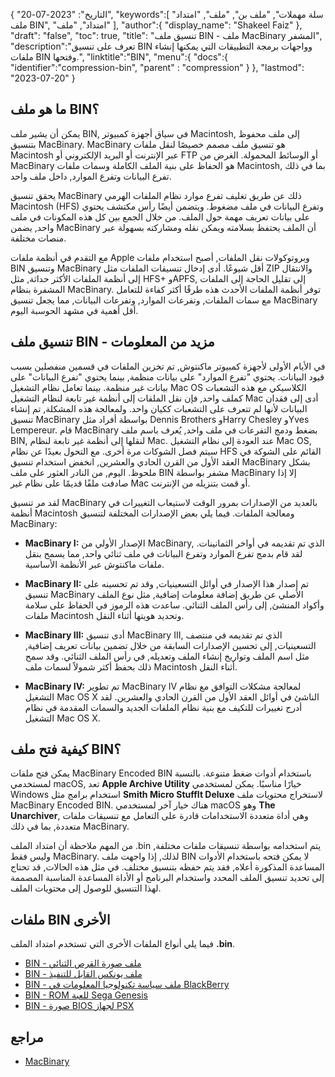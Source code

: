 {
"التاريخ": "2023-07-20",
   "keywords":[
"سلة مهملات",
"ملف بن",
"ملف",
"امتداد ملف BIN",
"امتداد",
"ملف"
],
   "author":{
"display_name": "Shakeel Faiz"
},
"draft": "false",
"toc": true,
"title": "تنسيق ملف BIN - ملف MacBinary المشفر",
   "description":"تعرف على تنسيق BIN وواجهات برمجة التطبيقات التي يمكنها إنشاء ملفات BIN وفتحها.",
"linktitle":"BIN",
   "menu":{
      "docs":{
         "identifier":"compression-bin",
"parent" : "compression"
}
},
"lastmod": "2023-07-20"
}

## ما هو ملف BIN؟

يمكن أن يشير ملف BIN, في سياق أجهزة كمبيوتر Macintosh, إلى ملف محفوظ بتنسيق MacBinary. MacBinary هو تنسيق ملف مصمم خصيصًا لنقل ملفات Macintosh عبر الإنترنت أو البريد الإلكتروني أو FTP أو الوسائط المحمولة. الغرض من MacBinary هو الحفاظ على بنية الملف الكاملة وسمات ملفات Macintosh, بما في ذلك تفرع البيانات وتفرع الموارد, داخل ملف واحد.

يحقق تنسيق MacBinary ذلك عن طريق تغليف تفرع موارد نظام الملفات الهرمي Macintosh (HFS) وتفرع البيانات في ملف مضغوط. ويتضمن أيضًا رأس مكتشف يحتوي على بيانات تعريف مهمة حول الملف. من خلال الجمع بين كل هذه المكونات في ملف واحد, يضمن MacBinary أن الملف يحتفظ بسلامته ويمكن نقله ومشاركته بسهولة عبر منصات مختلفة.

مع التقدم في أنظمة ملفات Apple وبروتوكولات نقل الملفات, أصبح استخدام ملفات BIN وتنسيق MacBinary أقل شيوعًا. أدى إدخال تنسيقات الملفات مثل ZIP والانتقال إلى أنظمة الملفات الأكثر حداثة, مثل HFS+ وAPFS, إلى تقليل الحاجة إلى الملفات المشفرة بنظام MacBinary. توفر أنظمة الملفات الأحدث هذه طرقًا أكثر كفاءة للتعامل مع سمات الملفات, وتفرعات الموارد, وتفرعات البيانات, مما يجعل تنسيق MacBinary أقل أهمية في مشهد الحوسبة اليوم.

## تنسيق ملف BIN - مزيد من المعلومات

في الأيام الأولى لأجهزة كمبيوتر ماكنتوش, تم تخزين الملفات في قسمين منفصلين بسبب قيود البيانات. يحتوي "تفرع الموارد" على بيانات منظمة, بينما يحتوي "تفرع البيانات" على بيانات غير منظمة. بينما تعامل نظام التشغيل Mac OS الكلاسيكي مع هذه التشعبات كملف واحد, فإن نقل الملفات إلى أنظمة غير تابعة لنظام التشغيل Mac أدى إلى فقدان البيانات لأنها لم تتعرف على التشعبات ككيان واحد. ولمعالجة هذه المشكلة, تم إنشاء تنسيق MacBinary بواسطة أفراد مثل Dennis Brothers وHarry Chesley وYves Lempereur. قام MacBinary بضغط ودمج التفرعات في ملف واحد, يُعرف باسم ملف BIN, لنقلها إلى أنظمة غير تابعة لنظام Mac. عند العودة إلى نظام التشغيل Mac OS, سيتم فصل الشوكات مرة أخرى. مع التحول بعيدًا عن نظام HFS القائم على الشوكة في العقد الأول من القرن الحادي والعشرين, انخفض استخدام تنسيق MacBinary بشكل ملحوظ. اليوم, من النادر العثور على ملف BIN مشفر بواسطة MacBinary إلا إذا صادفت ملفًا قديمًا على نظام غير Mac أو قمت بتنزيله من الإنترنت.

لقد مر تنسيق MacBinary بالعديد من الإصدارات بمرور الوقت لاستيعاب التغييرات في أنظمة Macintosh ومعالجة الملفات. فيما يلي بعض الإصدارات المختلفة لتنسيق MacBinary:

- **MacBinary I:** الإصدار الأولي من MacBinary, الذي تم تقديمه في أواخر الثمانينات. لقد قام بدمج تفرع الموارد وتفرع البيانات في ملف ثنائي واحد, مما يسمح بنقل ملفات ماكنتوش عبر الأنظمة الأساسية.

- **MacBinary II:** تم إصدار هذا الإصدار في أوائل التسعينيات, وقد تم تحسينه على تنسيق MacBinary الأصلي عن طريق إضافة معلومات إضافية, مثل نوع الملف وأكواد المنشئ, إلى رأس الملف الثنائي. ساعدت هذه الرموز في الحفاظ على سلامة ملفات Macintosh وتحديد هويتها أثناء النقل.

- **MacBinary III:** أدى تنسيق MacBinary III, الذي تم تقديمه في منتصف التسعينيات, إلى تحسين الإصدارات السابقة من خلال تضمين بيانات تعريف إضافية, مثل اسم الملف وتواريخ إنشاء الملف وتعديله, في رأس الملف الثنائي. وقد سمح ذلك بحفظ أكثر شمولاً لسمات ملف Macintosh أثناء النقل.

- **MacBinary IV:** تم تطوير MacBinary IV لمعالجة مشكلات التوافق مع نظام التشغيل Mac OS X الناشئ في أوائل العقد الأول من القرن الحادي والعشرين. لقد أدرج تغييرات للتكيف مع بنية نظام الملفات الجديد والسمات المقدمة في نظام التشغيل Mac OS X.

## كيفية فتح ملف BIN؟

يمكن فتح ملفات MacBinary Encoded BIN باستخدام أدوات ضغط متنوعة. بالنسبة لمستخدمي macOS, تعد **Apple Archive Utility** خيارًا مناسبًا. يمكن لمستخدمي Windows استخدام برامج مثل **Smith Micro StuffIt Deluxe** لاستخراج محتويات ملف MacBinary Encoded BIN. هناك خيار آخر لمستخدمي macOS وهو **The Unarchiver**, وهي أداة متعددة الاستخدامات قادرة على التعامل مع تنسيقات ملفات متعددة, بما في ذلك MacBinary.

من المهم ملاحظة أن امتداد الملف ‎.bin يتم استخدامه بواسطة تنسيقات ملفات مختلفة, وليس فقط MacBinary. لذلك, إذا واجهت ملف BIN لا يمكن فتحه باستخدام الأدوات المساعدة المذكورة أعلاه, فقد يتم حفظه بتنسيق مختلف. في مثل هذه الحالات, قد تحتاج إلى تحديد تنسيق الملف المحدد واستخدام البرنامج أو الأداة المساعدة المناسبة المصممة لهذا التنسيق للوصول إلى محتويات الملف.

## ملفات BIN الأخرى

فيما يلي أنواع الملفات الأخرى التي تستخدم امتداد الملف **.bin**.

- [BIN - ملف صورة القرص الثنائي](/ar/disc-and-media/bin/)
- [BIN - ملف يونكس القابل للتنفيذ](/ar/executable/bin/)
- [BIN - ملف سياسة تكنولوجيا المعلومات في BlackBerry](/ar/settings/bin/)
- [BIN - ROM للعبة Sega Genesis](/ar/game/bin/)
- [BIN - صورة BIOS لجهاز PSX](/ar/game/bin-pcsx/)

## مراجع

* [MacBinary](https://en.wikipedia.org/wiki/MacBinary)

